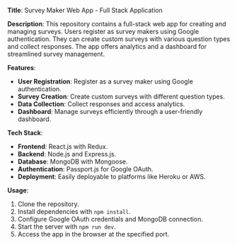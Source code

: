 **Title**: Survey Maker Web App - Full Stack Application

**Description**:
This repository contains a full-stack web app for creating and managing surveys. Users register as survey makers using Google authentication. They can create custom surveys with various question types and collect responses. The app offers analytics and a dashboard for streamlined survey management.

**Features**:
- **User Registration**: Register as a survey maker using Google authentication.
- **Survey Creation**: Create custom surveys with different question types.
- **Data Collection**: Collect responses and access analytics.
- **Dashboard**: Manage surveys efficiently through a user-friendly dashboard.

**Tech Stack**:
- **Frontend**: React.js with Redux.
- **Backend**: Node.js and Express.js.
- **Database**: MongoDB with Mongoose.
- **Authentication**: Passport.js for Google OAuth.
- **Deployment**: Easily deployable to platforms like Heroku or AWS.

**Usage**:
1. Clone the repository.
2. Install dependencies with `npm install`.
3. Configure Google OAuth credentials and MongoDB connection.
4. Start the server with `npm run dev`.
5. Access the app in the browser at the specified port.
